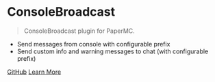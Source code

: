 # ConsoleBroadcast

> ConsoleBroadcast plugin for PaperMC.

- Send messages from console with configurable prefix
- Send custom info and warning messages to chat (with configurable prefix)

[GitHub](https://github.com/jimmyl0l3c/paper-ConsoleBroadcast/)
[Learn More](#consolebroadcast)